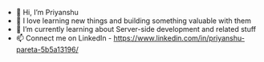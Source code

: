 - 👋 Hi, I’m Priyanshu
- 👀 I love learning new things and building something valuable with them
- 🌱 I’m currently learning about Server-side development and related stuff
- 📫 Connect me on LinkedIn - https://www.linkedin.com/in/priyanshu-pareta-5b5a13196/

<!---
storm-08/storm-08 is a ✨ special ✨ repository because its `README.md` (this file) appears on your GitHub profile.
You can click the Preview link to take a look at your changes.
--->

